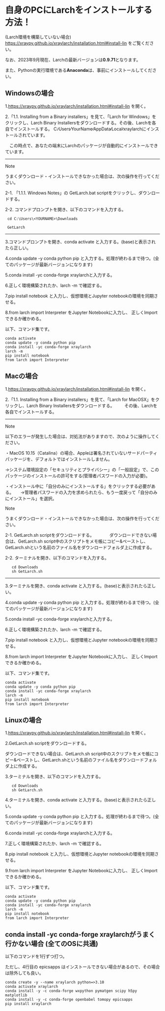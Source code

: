 # 自身のPCにLarchをインストールする方法！

(Larch環境を構築していない場合)
https://xraypy.github.io/xraylarch/installation.html#install-lin をご覧ください。

なお、2023年9月現在、Larchの最新バージョンは**0.9.71**となります。

また、Pythonの実行環境である**Anaconda**は、事前にインストールしてください。

## Windowsの場合

1.https://xraypy.github.io/xraylarch/installation.html#install-lin を開く。

2.「1.1. Installing from a Binary installers」を見て、「Larch for Windows」をクリックし、Larch Binary Installersをダウンロードする。その後、Larchを各自でインストールする。
   C:∕Users∕YourName∕AppData∕Local∕xraylarchにインストールされています。

　この時点で、あなたの端末にLarchのパッケージが自動的にインストールできています。

------------------------------------------------------------------------------
> [!NOTE]
> うまくダウンロード・インストールできなかった場合は、次の操作を行ってください。

2-1. 「1.1.1. Windows Notes」の GetLarch.bat scriptをクリックし、ダウンロードする。

2-2. コマンドプロンプトを開き、以下のコマンドを入力する。
     
     cd C:\Users\<YOURNAME>\Downloads
     
     GetLarch
     
------------------------------------------------------------------------------

3.コマンドプロンプトを開き、conda activate と入力する。(base)と表示されたら正しい。

4.conda update -y conda python pip と入力する。処理が終わるまで待つ。(全てのパッケージが最新バージョンになります)

5.conda install -yc conda-forge xraylarchと入力する。

6.正しく環境構築されたか、larch -m で確認する。

7.pip install notebook と入力し、仮想環境とJupyter notebookの環境を同期させる。

8.from larch import Interpreter をJupyter Notebookに入力し、 正しくImportできるか確かめる。

以下、コマンド集です。
```
conda activate
conda update -y conda python pip
conda install -yc conda-forge xraylarch
larch -m
pip install notebook
from larch import Interpreter
```

## Macの場合
1.https://xraypy.github.io/xraylarch/installation.html#install-lin を開く。

2.「1.1. Installing from a Binary installers」を見て、「Larch for MacOSX」をクリックし、Larch Binary Installersをダウンロードする。
　　その後、Larchを各自でインストールする。

------------------------------------------------------------------------------------------------------------------------------------------------
> [!NOTE]
以下のエラーが発生した場合は、対処法がありますので、次のように操作してください。

・MacOS 10.15（Catalina）の場合、Appleは署名されていないサードパーティパッケージを、デフォルトではインストールしません。

→システム環境設定の「セキュリティとプライバシー」の「一般設定」で、このパッケージのインストールの許可をする(管理者パスワードの入力が必要)。

・インストール中に「自分のみにインストールする」をクリックする必要がある。
　
 →管理者パスワードの入力を求められたら、もう一度戻って「自分のみにインストール」を選択。

> [!NOTE]
> うまくダウンロード・インストールできなかった場合は、次の操作を行ってください。

2-1. GetLarch.sh scriptをダウンロードする。
　　　
     ダウンロードできない場合は、GetLarch.sh script中のスクリプトをメモ帳にコピー&ペーストし、GetLarch.shという名前のファイル名をダウンロードフォルダ上に作成する。

2-2. ターミナルを開き、以下のコマンドを入力する。
```
   cd Downloads
   sh GetLarch.sh
```   
------------------------------------------------------------------------------------------------------------------------------------------------

3.ターミナルを開き、conda activate と入力する。(base)と表示されたら正しい。

4.conda update -y conda python pip と入力する。処理が終わるまで待つ。(全てのパッケージが最新バージョンになります)

5.conda install -yc conda-forge xraylarchと入力する。

6.正しく環境構築されたか、larch -m で確認する。

7.pip install notebook と入力し、仮想環境とJupyter notebookの環境を同期させる。

8.from larch import Interpreter をJupyter Notebookに入力し、 正しくImportできるか確かめる。

以下、コマンド集です。
```
conda activate
conda update -y conda python pip
conda install -yc conda-forge xraylarch
larch -m
pip install notebook
from larch import Interpreter
```

## Linuxの場合
1.https://xraypy.github.io/xraylarch/installation.html#install-lin を開く。

2.GetLarch.sh scriptをダウンロードする。
  
  ダウンロードできない場合は、GetLarch.sh script中のスクリプトをメモ帳にコピー&ペーストし、GetLarch.shという名前のファイル名をダウンロードフォルダ上に作成する。

3.ターミナルを開き、以下のコマンドを入力する。
``` 
   cd Downloads
   sh GetLarch.sh
``` 
4.ターミナルを開き、conda activate と入力する。(base)と表示されたら正しい。

5.conda update -y conda python pip と入力する。処理が終わるまで待つ。(全てのパッケージが最新バージョンになります)

6.conda install -yc conda-forge xraylarchと入力する。

7.正しく環境構築されたか、larch -m で確認する。

8.pip install notebook と入力し、仮想環境とJupyter notebookの環境を同期させる。

9.from larch import Interpreter をJupyter Notebookに入力し、 正しくImportできるか確かめる。

以下、コマンド集です。
```
conda activate
conda update -y conda python pip
conda install -yc conda-forge xraylarch
larch -m
pip install notebook
from larch import Interpreter
```

## conda install -yc conda-forge xraylarchがうまく行かない場合 (全てのOSに共通)

以下のコマンドを1行ずつ打つ。

ただし、4行目の epicsapps はインストールできない場合があるので、その場合は除外しても良い。
```
conda create -y --name xraylarch python=>3.10
conda activate xraylarch
conda install -y -c conda-forge wxpython pymatgen scipy h5py matplotlib
conda install -y -c conda-forge openbabel tomopy epicsapps
pip install xraylarch
```
